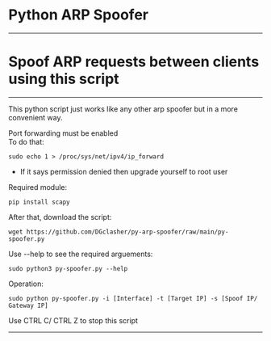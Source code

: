 # Python ARP Spoofer
------------------------------
# Spoof ARP requests between clients using this script
------------------------------
This python script just works like any other arp spoofer but in a more convenient way.

Port forwarding must be enabled<br>
To do that:

    sudo echo 1 > /proc/sys/net/ipv4/ip_forward

   * If it says permission denied then upgrade yourself to root user

Required module:
  
    pip install scapy

After that, download the script:

    wget https://github.com/DGclasher/py-arp-spoofer/raw/main/py-spoofer.py

Use --help to see the required arguements: 

    sudo python3 py-spoofer.py --help

Operation:

    sudo python py-spoofer.py -i [Interface] -t [Target IP] -s [Spoof IP/ Gateway IP]

Use CTRL C/ CTRL Z to stop this script

----------------------------------------------------------------------------------------------------------------------
